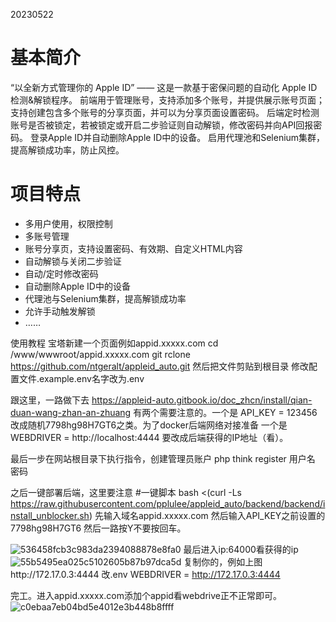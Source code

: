 20230522
# 基本简介
“以全新方式管理你的 Apple ID” —— 这是一款基于密保问题的自动化 Apple ID 检测&解锁程序。
前端用于管理账号，支持添加多个账号，并提供展示账号页面；
支持创建包含多个账号的分享页面，并可以为分享页面设置密码。
后端定时检测账号是否被锁定，若被锁定或开启二步验证则自动解锁，修改密码并向API回报密码。
登录Apple ID并自动删除Apple ID中的设备。
启用代理池和Selenium集群，提高解锁成功率，防止风控。

# 项目特点
- 多用户使用，权限控制
- 多账号管理
- 账号分享页，支持设置密码、有效期、自定义HTML内容
- 自动解锁与关闭二步验证
- 自动/定时修改密码
- 自动删除Apple ID中的设备
- 代理池与Selenium集群，提高解锁成功率
- 允许手动触发解锁
- ……

使用教程
宝塔新建一个页面例如appid.xxxxx.com
cd /www/wwwroot/appid.xxxxx.com
git rclone https://github.com/ntgeralt/appleid_auto.git
然后把文件剪贴到根目录
修改配置文件.example.env名字改为.env

跟这里，一路做下去
https://appleid-auto.gitbook.io/doc_zhcn/install/qian-duan-wang-zhan-an-zhuang
有两个需要注意的。一个是
API_KEY = 123456改成随机7798hg98H7GT6之类。为了docker后端网络对接准备
一个是
WEBDRIVER = http://localhost:4444
要改成后端获得的IP地址（看）。

最后一步在网站根目录下执行指令，创建管理员账户
php think register 用户名 密码


之后一键部署后端，这里要注意
#一键脚本
bash <(curl -Ls https://raw.githubusercontent.com/pplulee/appleid_auto/backend/backend/install_unblocker.sh)
先输入域名appid.xxxxx.com
然后输入API_KEY之前设置的7798hg98H7GT6
然后一路按Y不要按回车。

![536458fcb3c983da2394088878e8fa0](https://github.com/ntgeralt/appleid_auto/assets/8230651/404995e7-445e-411e-af28-f96b8d710c54)
最后进入ip:64000看获得的ip
![55b5495ea025c5102605b87b97dca5d](https://github.com/ntgeralt/appleid_auto/assets/8230651/b53070d3-f192-4e30-8042-6cc79beda3b0)
复制你的，例如上图http://172.17.0.3:4444
改.env WEBDRIVER = http://172.17.0.3:4444

完工。进入appid.xxxxx.com添加个appid看webdrive正不正常即可。![c0ebaa7eb04bd5e4012e3b448b8ffff](https://github.com/ntgeralt/appleid_auto/assets/8230651/db8f1352-5ef4-4af0-a112-dd35d76e6750)
